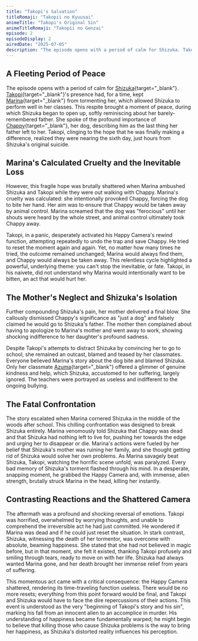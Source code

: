 ```yaml
---
title: "Takopi's Salvation"
titleRomaji: "Takopii no Kyuusai"
animeTitle: "Takopi's Original Sin"
animeTitleRomaji: "Takopii no Genzai"
episode: 2
episodeDisplay: 2
airedDate: "2025-07-05"
description: "The episode opens with a period of calm for Shizuka. Takopi's presence had, for a time, kept Marina from tormenting her, which allowed Shizuka to perform well in her classes. This respite brought a moment of peace, during which Shizuka began to open up, softly reminiscing about her barely-remembered father. She spoke of the profound importance of Chappy, her dog, describing him as the last thing her father left to her. Takopi, clinging to the hope that he was finally making a difference, realized they were nearing the sixth day, just hours from Shizuka's original suicide."
---
```


## A Fleeting Period of Peace

The episode opens with a period of calm for [Shizuka](https://takopis-original-sin.fandom.com/wiki/Shizuka_Kuze){target="_blank"}. [Takopi](https://takopis-original-sin.fandom.com/wiki/Takopi){target="_blank"}'s presence had, for a time, kept [Marina](https://takopis-original-sin.fandom.com/wiki/Marina_Kirarazaka){target="_blank"} from tormenting her, which allowed Shizuka to perform well in her classes. This respite brought a moment of peace, during which Shizuka began to open up, softly reminiscing about her barely-remembered father. She spoke of the profound importance of [Chappy](https://takopis-original-sin.fandom.com/wiki/Chappy){target="_blank"}, her dog, describing him as the last thing her father left to her. Takopi, clinging to the hope that he was finally making a difference, realized they were nearing the sixth day, just hours from Shizuka's original suicide.

## Marina's Calculated Cruelty and the Inevitable Loss

However, this fragile hope was brutally shattered when Marina ambushed Shizuka and Takopi while they were out walking with Chappy. Marina's cruelty was calculated: she intentionally provoked Chappy, forcing the dog to bite her hand. Her aim was to ensure that Chappy would be taken away by animal control. Marina screamed that the dog was "ferocious" until her shouts were heard by the whole street, and animal control ultimately took Chappy away.

Takopi, in a panic, desperately activated his Happy Camera's rewind function, attempting repeatedly to undo the trap and save Chappy. He tried to reset the moment again and again. Yet, no matter how many times he tried, the outcome remained unchanged; Marina would always find them, and Chappy would always be taken away. This relentless cycle highlighted a powerful, underlying theme: you can't stop the inevitable, or fate. Takopi, in his naivete, did not understand why Marina would intentionally want to be bitten, an act that would hurt her.

## The Mother's Neglect and Shizuka's Isolation

Further compounding Shizuka's pain, her mother delivered a final blow. She callously dismissed Chappy's significance as "just a dog" and falsely claimed he would go to Shizuka's father. The mother then complained about having to apologize to Marina's mother and went away to work, showing shocking indifference to her daughter's profound sadness.

Despite Takopi's attempts to distract Shizuka by convincing her to go to school, she remained an outcast, blamed and teased by her classmates. Everyone believed Marina's story about the dog bite and blamed Shizuka. Only her classmate [Azuma](https://takopis-original-sin.fandom.com/wiki/Naoki_Azuma){target="_blank"} offered a glimmer of genuine kindness and help, which Shizuka, accustomed to her suffering, largely ignored. The teachers were portrayed as useless and indifferent to the ongoing bullying.

## The Fatal Confrontation

The story escalated when Marina cornered Shizuka in the middle of the woods after school. This chilling confrontation was designed to break Shizuka entirely. Marina venomously told Shizuka that Chappy was dead and that Shizuka had nothing left to live for, pushing her towards the edge and urging her to disappear or die. Marina's actions were fueled by her belief that Shizuka's mother was ruining her family, and she thought getting rid of Shizuka would solve her own problems. As Marina savagely beat Shizuka, Takopi, watching the horrific scene unfold, was paralyzed. Every bad memory of Shizuka's torment flashed through his mind. In a desperate, snapping moment, he grabbed the Happy Camera and, with immense, alien strength, brutally struck Marina in the head, killing her instantly.

## Contrasting Reactions and the Shattered Camera

The aftermath was a profound and shocking reversal of emotions. Takopi was horrified, overwhelmed by worrying thoughts, and unable to comprehend the irreversible act he had just committed. He wondered if Marina was dead and if he could just reset the situation. In stark contrast, Shizuka, witnessing the death of her tormentor, was overcome with absolute, beaming happiness. She stated that she had not believed in magic before, but in that moment, she felt it existed, thanking Takopi profusely and smiling through tears, ready to move on with her life. Shizuka had always wanted Marina gone, and her death brought her immense relief from years of suffering.

This momentous act came with a critical consequence: the Happy Camera shattered, rendering its time-traveling function useless. There would be no more resets; everything from this point forward would be final, and Takopi and Shizuka would have to face the dire repercussions of their actions. This event is understood as the very "beginning of Takopi's story and his sin", marking his fall from an innocent alien to an accomplice in murder. His understanding of happiness became fundamentally warped; he might begin to believe that killing those who cause Shizuka problems is the way to bring her happiness, as Shizuka's distorted reality influences his perception.
